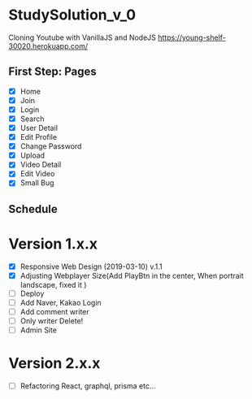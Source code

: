 # StudySolution_v_0

Cloning Youtube with VanillaJS and NodeJS
https://young-shelf-30020.herokuapp.com/

## First Step: Pages

- [x] Home
- [x] Join
- [x] Login
- [x] Search
- [x] User Detail
- [x] Edit Profile
- [x] Change Password
- [x] Upload
- [x] Video Detail
- [x] Edit Video
- [x] Small Bug

## Schedule

# Version 1.x.x

- [x] Responsive Web Design (2019-03-10) v.1.1
- [x] Adjusting Webplayer Size(Add PlayBtn in the center, When portrait landscape, fixed it )
- [ ] Deploy
- [ ] Add Naver, Kakao Login
- [ ] Add comment writer
- [ ] Only writer Delete!
- [ ] Admin Site

# Version 2.x.x

- [ ] Refactoring React, graphql, prisma etc...
